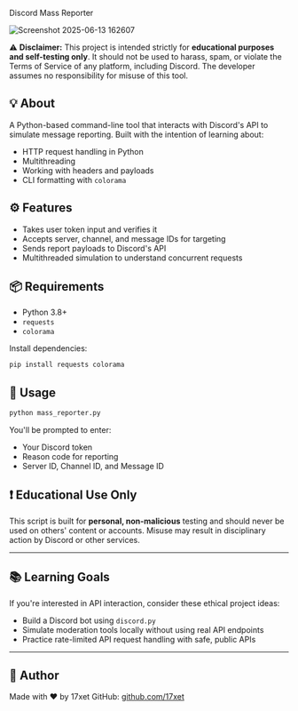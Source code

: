 Discord Mass Reporter

![Screenshot 2025-06-13 162607](https://github.com/user-attachments/assets/59cc5853-ad7e-416f-a949-8460d8f569fb)

⚠️ **Disclaimer:** This project is intended strictly for **educational purposes and self-testing only**. It should not be used to harass, spam, or violate the Terms of Service of any platform, including Discord. The developer assumes no responsibility for misuse of this tool.

## 💡 About

A Python-based command-line tool that interacts with Discord's API to simulate message reporting. Built with the intention of learning about:

- HTTP request handling in Python
- Multithreading
- Working with headers and payloads
- CLI formatting with `colorama`

## ⚙️ Features

- Takes user token input and verifies it
- Accepts server, channel, and message IDs for targeting
- Sends report payloads to Discord's API
- Multithreaded simulation to understand concurrent requests

## 📦 Requirements

- Python 3.8+
- `requests`
- `colorama`

Install dependencies:

```bash
pip install requests colorama
````

## 🚀 Usage

```bash
python mass_reporter.py
```

You'll be prompted to enter:

* Your Discord token
* Reason code for reporting
* Server ID, Channel ID, and Message ID

## ❗ Educational Use Only

This script is built for **personal, non-malicious** testing and should never be used on others' content or accounts. Misuse may result in disciplinary action by Discord or other services.

---

## 📚 Learning Goals

If you're interested in API interaction, consider these ethical project ideas:

* Build a Discord bot using `discord.py`
* Simulate moderation tools locally without using real API endpoints
* Practice rate-limited API request handling with safe, public APIs

---

## 👤 Author

Made with ❤️ by 17xet
GitHub: [github.com/17xet](https://github.com/17xet)

```
